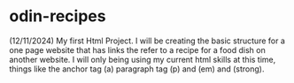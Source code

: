 # odin-recipes

(12/11/2024)
    My first Html Project. I will be creating the basic structure for a one page website that has links the refer to a recipe for a food dish on another website. I will only being using my current html skills at this time, things like the anchor tag (a) paragraph tag (p) and (em) and (strong).